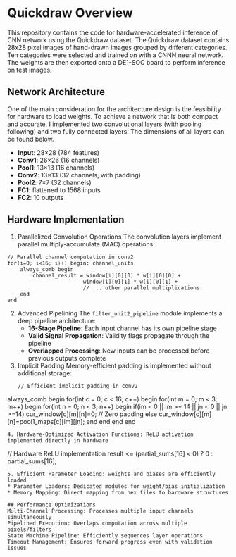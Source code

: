 # Quickdraw Overview
This repository contains the code for hardware-accelerated inference of CNN network using the Quickdraw dataset. The Quickdraw dataset contains 28x28 pixel images of hand-drawn images grouped by different categories. Ten categories were selected and trained on with a CNNN neural network. The weights are then exported onto a DE1-SOC board to perform inference on test images. 

## Network Architecture
One of the main consideration for the architecture design is the feasibility for hardware to load weights. To achieve a network that is both compact and accurate, I implemented two convolutional layers (with pooling following) and two fully connected layers. The dimensions of all layers can be found below. 
* **Input**: 28×28 (784 features)
* **Conv1**: 26×26 (16 channels)
* **Pool1**: 13×13 (16 channels)
* **Conv2**: 13×13 (32 channels, with padding)
* **Pool2**: 7×7 (32 channels)
* **FC1**: flattened to 1568 inputs
* **FC2**: 10 outputs

## Hardware Implementation
1. Parallelized Convolution Operations
  The convolution layers implement parallel multiply-accumulate (MAC) operations:
  ```
  // Parallel channel computation in conv2
  for(i=0; i<16; i++) begin: channel_units
      always_comb begin
          channel_result = window[i][0][0] * w[i][0][0] + 
                          window[i][0][1] * w[i][0][1] + 
                          // ... other parallel multiplications
      end
  end
  ```
2. Advanced Pipelining
   The `filter_unit2_pipeline` module implements a deep pipeline architecture:
   * **16-Stage Pipeline**: Each input channel has its own pipeline stage
   * **Valid Signal Propagation**: Validity flags propagate through the pipeline
   * **Overlapped Processing**: New inputs can be processed before previous outputs complete
3. Implicit Padding
   Memory-efficient padding is implemented without additional storage:
   ```
   // Efficient implicit padding in conv2
  always_comb begin
      for(int c = 0; c < 16; c++) begin
          for(int m = 0; m < 3; m++) begin
              for(int n = 0; n < 3; n++) begin
                  if(im < 0 || im >= 14 || jn < 0 || jn >=14) 
                      cur_window[c][m][n]=0;  // Zero padding
                  else
                      cur_window[c][m][n]=pool1_maps[c][im][jn];
              end
          end
      end
  end
   ```
4. Hardware-Optimized Activation Functions: ReLU activation implemented directly in hardware
  ```
  // Hardware ReLU implementation
  result <= (partial_sums[16] < 0) ? 0 : partial_sums[16];
  ```
5. Efficient Parameter Loading: weights and biases are efficiently loaded
  * Parameter Loaders: Dedicated modules for weight/bias initialization
  * Memory Mapping: Direct mapping from hex files to hardware structures

## Performance Optimizations
Multi-Channel Processing: Processes multiple input channels simultaneously
Pipelined Execution: Overlaps computation across multiple pixels/filters
State Machine Pipeline: Efficiently sequences layer operations
Timeout Management: Ensures forward progress even with validation issues
